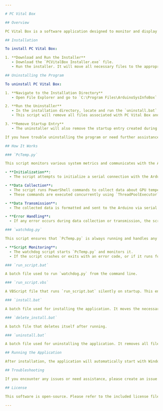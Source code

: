 ```yaml
---

# PC Vital Box

## Overview

PC Vital Box is a software application designed to monitor and display system information such as GPU temperature, CPU temperature, CPU utilization, CPU frequency, memory usage, GPU utilization, and GPU power on an Arduino display. The software consists of a Python script (`PcTemp.py`) that collects system information and sends it to an Arduino, and a watchdog script (`watchdog.py`) that ensures the main script runs continuously by restarting it periodically and handling crashes.

## Installation

To install PC Vital Box:

1. **Download and Run the Installer**
   - Download the `PCVitalBox Installer.exe` file.
   - Run the installer. It will move all necessary files to the appropriate directories and set up the application to start automatically with Windows.

## Uninstalling the Program

To uninstall PC Vital Box:

1. **Navigate to the Installation Directory**
   - Open File Explorer and go to `C:\Program Files\ArduinoSysInfoBox`.

2. **Run the Uninstaller**
   - In the installation directory, locate and run the `uninstall.bat` file.
   - This script will remove all files associated with PC Vital Box and clean up the installation directory.

3. **Remove Startup Entry**
   - The uninstaller will also remove the startup entry created during installation, ensuring the application no longer runs automatically.

If you have trouble uninstalling the program or need further assistance, please create an issue on our [GitHub repository](https://github.com/aaron-is-the-best2114/PC-Vital-Box) and we will provide support.

## How It Works

### `PcTemp.py`

This script monitors various system metrics and communicates with the Arduino.

- **Initialization**: 
  - The script attempts to initialize a serial connection with the Arduino on `COM3` at a baud rate of `115200`. If initialization fails, the script exits with an error code.

- **Data Collection**:
  - The script runs PowerShell commands to collect data about GPU temperature, CPU temperature, CPU usage, CPU frequency, memory usage, GPU utilization, and GPU power.
  - These commands are executed concurrently using `ThreadPoolExecutor` to improve performance.

- **Data Transmission**:
  - The collected data is formatted and sent to the Arduino via serial communication.

- **Error Handling**:
  - If any error occurs during data collection or transmission, the script exits with an error code, triggering the watchdog to restart it.

### `watchdog.py`

This script ensures that `PcTemp.py` is always running and handles any crashes.

- **Script Monitoring**:
  - The watchdog script starts `PcTemp.py` and monitors it.
  - If the script crashes or exits with an error code, or if it runs for longer than 5 minutes, the watchdog restarts it.

### `run_script.bat`

A batch file used to run `watchdog.py` from the command line.

### `run_script.vbs`

A VBScript file that runs `run_script.bat` silently on startup. This ensures that the watchdog script starts automatically when Windows starts.

### `install.bat`

A batch file used for installing the application. It moves the necessary files to the installation directory and sets up the application to run on startup.

### `delete_install.bat`

A batch file that deletes itself after running.

### `uninstall.bat`

A batch file used for uninstalling the application. It removes all files associated with PC Vital Box and cleans up the installation directory.

## Running the Application

After installation, the application will automatically start with Windows. You can check the Arduino display to see the system information being updated in real-time.

## Troubleshooting

If you encounter any issues or need assistance, please create an issue on our [GitHub repository](https://github.com/aaron-is-the-best2114/PC-Vital-Box) and provide details about the problem you're facing. We will help you resolve it as quickly as possible.

## License

This software is open-source. Please refer to the included license file for more details.

---
```


